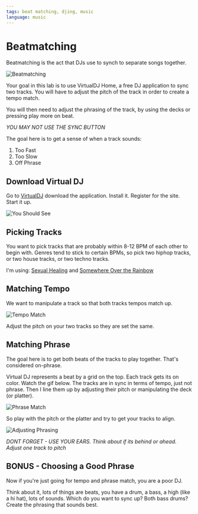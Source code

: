 ```yaml
---
tags: beat matching, djing, music
language: music
---
```


# Beatmatching

Beatmatching is the act that DJs use to synch to separate songs together.

![Beatmatching](http://upload.wikimedia.org/wikipedia/commons/thumb/c/c2/Beat-matching.svg/500px-Beat-matching.svg.png)

Your goal in this lab is to use VirtualDJ Home, a free DJ application to sync two tracks. You will have to adjust the pitch of the track in order to create a tempo match.

You will then need to adjust the phrasing of the track, by using the decks or pressing play more on beat.

*YOU MAY NOT USE THE SYNC BUTTON*

The goal here is to get a sense of when a track sounds:

1. Too Fast
2. Too Slow
3. Off Phrase

## Download Virtual DJ

Go to [VirtualDJ](https://www.virtualdj.com/download/free.html) download the application. Install it. Register for the site. Start it up.

![You Should See](http://dl.dropboxusercontent.com/s/8z8ixr1gian9zfy/2014-04-28%20at%204.21%20PM%202x.png)

## Picking Tracks

You want to pick tracks that are probably within 8-12 BPM of each other to begin with. Genres tend to stick to certain BPMs, so pick two hiphop tracks, or two house tracks, or two techno tracks.

I'm using: [Sexual Healing](https://soundcloud.com/nickraymondg/marvin-gaye-sexual-healing) and [Somewhere Over the Rainbow](https://soundcloud.com/thomasjackmusic/israel-kamakawiwoole-1)

## Matching Tempo

We want to manipulate a track so that both tracks tempos match up.

![Tempo Match](http://dl.dropboxusercontent.com/s/moe2ljemv6p5fog/2014-04-28%20at%204.26%20PM%202x.png)

Adjust the pitch on your two tracks so they are set the same.

## Matching Phrase

The goal here is to get both beats of the tracks to play together. That's considered on-phrase.

Virtual DJ represents a beat by a grid on the top. Each track gets its on color. Watch the gif below. The tracks are in sync in terms of tempo, just not phrase. Then I line them up by adjusting their pitch or manipulating the deck (or platter).

![Phrase Match](http://aviflombaum.s3.amazonaws.com/etc/off-phrase.gif)

So play with the pitch or the platter and try to get your tracks to align.

![Adjusting Phrasing](http://dl.dropboxusercontent.com/s/l7n7jrmhe2zejno/2014-04-28%20at%204.40%20PM%202x.png)

*DONT FORGET - USE YOUR EARS. Think about if its behind or ahead. Adjust one track to pitch*

## BONUS - Choosing a Good Phrase

Now if you're just going for tempo and phrase match, you are a poor DJ.

Think about it, lots of things are beats, you have a drum, a bass, a high (like a hi hat), lots of sounds. Which do you want to sync up? Both bass drums? Create the phrasing that sounds best.
